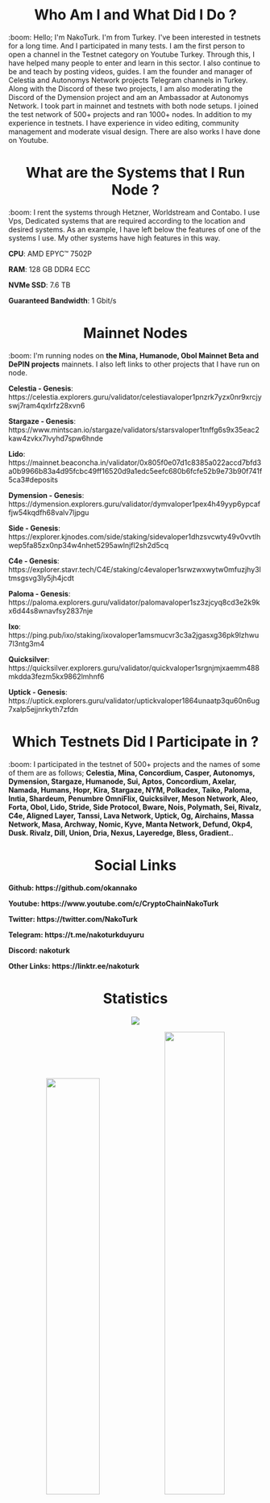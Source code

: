 <h1 align="center">Who Am I and What Did I Do ?</h1>
:boom: Hello; I'm NakoTurk. I'm from Turkey. I've been interested in testnets for a long time. And I participated in many tests.  I am the first person to open a channel in the Testnet category on Youtube Turkey. Through this, I have helped many people to enter and learn in this sector. I also continue to be and teach by posting videos, guides. I am the founder and manager of Celestia and Autonomys Network projects Telegram channels in Turkey. Along with the Discord of these two projects, I am also moderating the Discord of the Dymension project and am an Ambassador at Autonomys Network. I took part in mainnet and testnets with both node setups. I joined the test network of 500+ projects and ran 1000+ nodes. In addition to my experience in testnets. I have experience in video editing, community management and moderate visual design. There are also works I have done on Youtube.

<h1 align="center">What are the Systems that I Run Node ?</h1>
:boom: I rent the systems through Hetzner, Worldstream and Contabo. I use Vps, Dedicated systems that are required according to the location and desired systems. As an example, I have left below the features of one of the systems I use. My other systems have high features in this way.
<p><b> </b>
<p><b>CPU</b>: AMD EPYC™ 7502P
<p><b>RAM</b>: 128 GB DDR4 ECC
<p><b>NVMe SSD</b>: 7.6 TB
<p><b>Guaranteed Bandwidth</b>: 1 Gbit/s

<h1 align="center">Mainnet Nodes</h1>
:boom: I'm running nodes on <b>the Mina, Humanode, Obol Mainnet Beta and DePIN projects</b> mainnets. I also left links to other projects that I have run on node.
⠀
<p><b>Celestia - Genesis</b>: https://celestia.explorers.guru/validator/celestiavaloper1pnzrk7yzx0nr9xrcjyswj7ram4qxlrfz28xvn6
<p><b>Stargaze - Genesis</b>: https://www.mintscan.io/stargaze/validators/starsvaloper1tnffg6s9x35eac2kaw4zvkx7lvyhd7spw6hnde
<p><b>Lido</b>: https://mainnet.beaconcha.in/validator/0x805f0e07d1c8385a022accd7bfd3a0b9966b83a4d95fcbc49ff16520d9a1edc5eefc680b6fcfe52b9e73b90f741f5ca3#deposits
<p><b>Dymension - Genesis</b>: https://dymension.explorers.guru/validator/dymvaloper1pex4h49yyp6ypcaffjw54kqdfh68valv7ljpgu
<p><b>Side - Genesis</b>: https://explorer.kjnodes.com/side/staking/sidevaloper1dhzsvcwty49v0vvtlhwep5fa85zx0np34w4nhet5295awlnjfl2sh2d5cq
<p><b>C4e - Genesis</b>: https://explorer.stavr.tech/C4E/staking/c4evaloper1srwzwxwytw0mfuzjhy3ltmsgsvg3ly5jh4jcdt
<p><b>Paloma - Genesis</b>: https://paloma.explorers.guru/validator/palomavaloper1sz3zjcyq8cd3e2k9kx6d44s8wnavfsy2837nje
<p><b>Ixo</b>: https://ping.pub/ixo/staking/ixovaloper1amsmucvr3c3a2jgasxg36pk9lzhwu7l3ntg3m4
<p><b>Quicksilver</b>: https://quicksilver.explorers.guru/validator/quickvaloper1srgnjmjxaemm488mkdda3fezm5kx9862lmhnf6
<p><b>Uptick - Genesis</b>: https://uptick.explorers.guru/validator/uptickvaloper1864unaatp3qu60n6ug7xalp5ejjnrkyth7zfdn

<h1 align="center">Which Testnets Did I Participate in ?</h1>
:boom: I participated in the testnet of 500+ projects and the names of some of them are as follows; <b>Celestia, Mina, Concordium, Casper, Autonomys, Dymension, Stargaze, Humanode, Sui, Aptos, Concordium, Axelar, Namada, Humans, Hopr, Kira, Stargaze, NYM, Polkadex, Taiko, Paloma, Inıtia, Shardeum, Penumbre OmniFlix, Quicksilver, Meson Network, Aleo, Forta, Obol, Lido, Stride, Side Protocol, Bware, Nois, Polymath, Sei, Rivalz, C4e, Aligned Layer, Tanssi, Lava Network, Uptick, Og, Airchains, Massa Network, Masa, Archway, Nomic, Kyve, Manta Network, Defund, Okp4, Dusk. Rivalz, Dill, Union, Dria, Nexus, Layeredge, Bless, Gradient..</b>

<h1 align="center">Social Links</h1>
<p><b>Github<b>: https://github.com/okannako
<p><b>Youtube<b>: https://www.youtube.com/c/CryptoChainNakoTurk
<p><b>Twitter<b>: https://twitter.com/NakoTurk
<p><b>Telegram<b>: https://t.me/nakoturkduyuru
<p><b>Discord<b>: nakoturk
<p><b>Other Links<b>: https://linktr.ee/nakoturk

<h1 align="center">Statistics</h1>
<p align="center"> 
  <img src="https://profile-counter.glitch.me/okannako/count.svg" />
</p>
<p align="center"> 
  <img src="https://github-readme-stats.vercel.app/api?username=okannako&theme=chartreuse-dark&hide_border=true&include_all_commits=true&count_private=false&show_icons=true" width="46%" />
  <img src="https://github-readme-streak-stats.herokuapp.com/?user=okannako&theme=chartreuse-dark&hide_border=true&show_icons=true" width="48.5%" />
</p>

